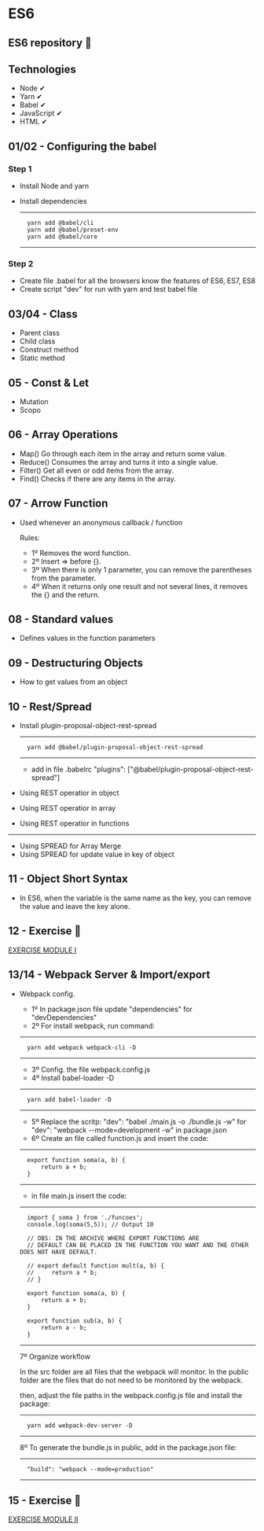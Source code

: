# ES6
## ES6 repository 🚀

## Technologies ##

+ Node ✔
+ Yarn ✔
+ Babel ✔
+ JavaScript ✔
+ HTML ✔

## 01/02 - Configuring the babel

### Step 1 

- Install Node and yarn 
- Install dependencies 

    ___

        yarn add @babel/cli
        yarn add @babel/preset-env
        yarn add @babel/core

    ___

### Step 2

- Create file .babel for all the browsers know the features of ES6, ES7, ES8
- Create script "dev" for run with yarn and test babel file 


## 03/04 - Class

- Parent class 
- Child class
- Construct method
- Static method

## 05 - Const & Let

- Mutation
- Scopo

## 06 - Array Operations

- Map() Go through each item in the array and return some value.
- Reduce() Consumes the array and turns it into a single value. 
- Filter() Get all even or odd items from the array.
- Find() Checks if there are any items in the array.

## 07 - Arrow Function

- Used whenever an anonymous callback / function

    Rules:

    - 1º  Removes the word function.
    - 2º  Insert => before {}.
    - 3º  When there is only 1 parameter, you can remove the parentheses from the parameter.
    - 4º  When it returns only one result and not several lines, it removes the {} and the return.

## 08 - Standard values

- Defines values ​​in the function parameters

## 09 - Destructuring Objects

- How to get values ​​from an object

## 10 - Rest/Spread

- Install plugin-proposal-object-rest-spread

    ___

        yarn add @babel/plugin-proposal-object-rest-spread

    ___

    - add in file .babelrc "plugins": ["@babel/plugin-proposal-object-rest-spread"]


- Using REST operatior in object
- Using REST operatior in array
- Using REST operatior in functions

___

- Using SPREAD for Array Merge
- Using SPREAD for update value in key of object


## 11 - Object Short Syntax
- In ES6, when the variable is the same name as the key, you can remove the value and leave the key alone.

## 12 - Exercise 📜

[EXERCISE MODULE I](https://xesque.rocketseat.dev/platform/1566499229316.pdf) 

## 13/14 - Webpack Server & Import/export

- Webpack config.
    - 1º In package.json file update "dependencies" for "devDependencies"
    - 2º For install webpack, run command: 
    ___

        yarn add webpack webpack-cli -D
    ___

    - 3º Config. the file webpack.config.js
    - 4º Install babel-loader -D
    ___

        yarn add babel-loader -D
    ___

    - 5º Replace the scritp: "dev": "babel ./main.js -o ./bundle.js -w" for "dev": "webpack --mode=development -w" in package.json
    - 6º Create an file called function.js and insert the code:
    ___
        export function soma(a, b) {
            return a + b;
        }
    ___

    - in file main.js insert the code:

    ___

        import { soma } from './funcoes';
        console.log(soma(5,5)); // Output 10

        // OBS: IN THE ARCHIVE WHERE EXPORT FUNCTIONS ARE 
        // DEFAULT CAN BE PLACED IN THE FUNCTION YOU WANT AND THE OTHER DOES NOT HAVE DEFAULT.
    
        // export default function mult(a, b) {
        //     return a * b;
        // }

        export function soma(a, b) {
            return a + b;
        }

        export function sub(a, b) {
            return a - b;
        }
    
    ___

    7º Organize workflow

    In the src folder are all files that the webpack will monitor.
    In the public folder are the files that do not need to be monitored by the webpack.

    then, adjust the file paths in the webpack.config.js file and install the package:

    ___

        yarn add webpack-dev-server -D
    
    ___


    8º To generate the bundle.js in public, add in the package.json file:

    ___

        "build": "webpack --mode=production"
    
    ___

## 15 - Exercise 📜

[EXERCISE MODULE II](https://xesque.rocketseat.dev/platform/1566499288140.pdf) 